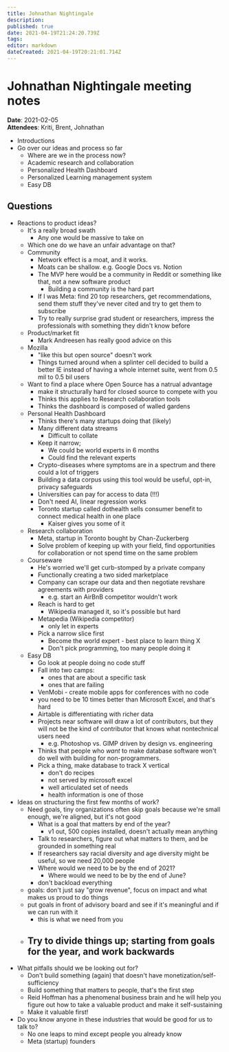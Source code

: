 ```yaml
---
title: Johnathan Nightingale
description: 
published: true
date: 2021-04-19T21:24:20.739Z
tags: 
editor: markdown
dateCreated: 2021-04-19T20:21:01.714Z
---
```


# Johnathan Nightingale meeting notes

**Date**: 2021-02-05  
**Attendees**: Kriti, Brent, Johnathan

- Introductions
- Go over our ideas and process so far
    - Where are we in the process now?
    - Academic research and collaboration
    - Personalized Health Dashboard
    - Personalized Learning management system
    - Easy DB

## Questions

- Reactions to product ideas?
    - It's a really broad swath
        - Any one would be massive to take on
    - Which one do we have an unfair advantage on that?
    - Community
        - Network effect is a moat, and it works.
        - Moats can be shallow. e.g. Google Docs vs. Notion
        - The MVP here would be a community in Reddit or something like that, not a new software product
            - Building a community is the hard part
        - If I was Meta: find 20 top researchers, get recommendations, send them stuff they've never cited and try to get them to subscribe
        - Try to really surprise grad student or researchers, impress the professionals with something they didn't know before
    - Product/market fit
        - Mark Andreesen has really good advice on this
    - Mozilla
        - "like this but open source" doesn't work
        - Things turned around when a splinter cell decided to build a better IE instead of having a whole internet suite, went from 0.5 mil to 0.5 bil users
    - Want to find a place where Open Source has a natrual advantage
        - make it structurally hard for closed source to compete with you
        - Thinks this applies to Research collaboration tools
        - Thinks the dashboard is composed of walled gardens
    - Personal Health Dashboard
        - Thinks there's many startups doing that (likely)
        - Many different data streams
            - Difficult to collate
        - Keep it narrow;
            - We could be world experts in 6 months
            - Could find the relevant experts
        - Crypto-diseases where symptoms are in a spectrum and there could a lot of triggers
        - Building a data corpus using this tool would be useful, opt-in, privacy safeguards
        - Universities can pay for access to data (!!!)
        - Don't need AI, linear regression works
        - Toronto startup called dothealth sells consumer benefit to connect medical health in one place
            - Kaiser gives you some of it
    - Research collaboration
        - Meta, startup in Toronto bought by Chan-Zuckerberg
        - Solve problem of keeping up with your field, find opportunities for collaboration or not spend time on the same problem
    - Courseware
        - He's worried we'll get curb-stomped by a private company
        - Functionally creating a two sided marketplace
        - Company can scrape our data and then negotiate revshare agreements with providers
            - e.g. start an AirBnB competitor wouldn't work
        - Reach is hard to get
            - Wikipedia managed it, so it's possible but hard
        - Metapedia (Wikipedia competitor)
            - only let in experts
        - Pick a narrow slice first
            - Become the world expert - best place to learn thing X
            - Don't pick programming, too many people doing it
    - Easy DB
        - Go look at people doing no code stuff
        - Fall into two camps:
            - ones that are about a specific task
            - ones that are failing
        - VenMobi - create mobile apps for conferences with no code
        - you need to be 10 times better than Microsoft Excel, and that's hard
        - Airtable is differentiating with richer data
        - Projects near software will draw a lot of contributors, but they will not be the kind of contributor that knows what nontechnical users need
            - e.g. Photoshop vs. GIMP driven by design vs. engineering
        - Thinks that people who _want_ to make database software won't do well with building for non-programmers.
        - Pick a thing, make database to track X vertical
            - don't do recipes
            - not served by microsoft excel
            - well articulated set of needs
            - health information is one of those
- Ideas on structuring the first few months of work?
    - Need goals, tiny organizations often skip goals because we're small enough, we're aligned, but it's not good
        - What is a goal that matters by end of the year?
            - v1 out, 500 copies installed, doesn't actually mean anything
        - Talk to researchers, figure out what matters to them, and be grounded in something real
        - If researchers say racial diversity and age diversity might be useful, so we need 20,000 people
        - Where would we need to be by the end of 2021?
            - Where would we need to be by the end of June?
        - don't backload everything
    - goals: don't just say "grow revenue", focus on impact and what makes us proud to do things
    - put goals in front of advisory board and see if it's meaningful and if we can run with it
        - this is what we need from you
    - Try to divide things up; starting from goals for the year, and work backwards
        - 
- What pitfalls should we be looking out for?
    - Don't build something (again) that doesn't have monetization/self-sufficiency
    - Build something that matters to people, that's the first step 
    - Reid Hoffman has a phenomenal business brain and he will help you figure out how to take a valuable product and make it self-sustaining
    - Make it valuable first!
- Do you know anyone in these industries that would be good for us to talk to?
    - No one leaps to mind except people you already know
    - Meta (startup) founders
